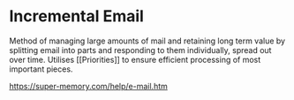# Incremental Email

Method of managing large amounts of mail and retaining long term value by splitting email into parts and responding to them individually, spread out over time. Utilises [[Priorities]] to ensure efficient processing of most important pieces.

https://super-memory.com/help/e-mail.htm


